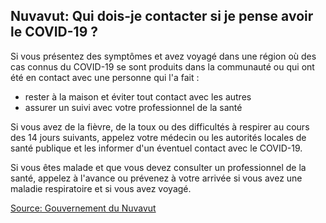 ## Nuvavut: Qui dois-je contacter si je pense avoir le COVID-19 ?

Si vous présentez des symptômes et avez voyagé dans une région où des cas connus du COVID-19 se sont produits dans la communauté ou qui ont été en contact avec une personne qui l'a fait :

- rester à la maison et éviter tout contact avec les autres
- assurer un suivi avec votre professionnel de la santé

Si vous avez de la fièvre, de la toux ou des difficultés à respirer au cours des 14 jours suivants, appelez votre médecin
ou les autorités locales de santé publique et les informer d'un éventuel contact avec le COVID-19.

Si vous êtes malade et que vous devez consulter un professionnel de la santé, appelez à l'avance ou prévenez à votre arrivée si vous avez une maladie respiratoire et si vous avez voyagé.

[Source: Gouvernement du Nuvavut](https://www.gov.nu.ca/fr/sante/information/covid-19-nouveau-coronavirus)
